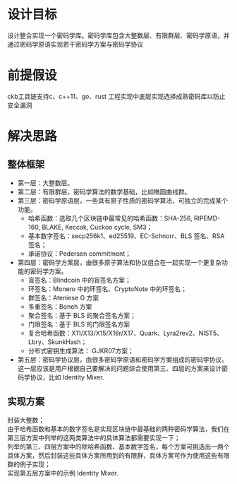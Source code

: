# 设计目标
设计整合实现一个密码学库。密码学库包含大整数层、有限群层、密码学原语，并通过密码学原语实现若干密码学方案与密码学协议
# 前提假设
ckb工具链支持c、c++11、go、rust
工程实现中底层实现选择成熟密码库以防止安全漏洞

# 解决思路
## 整体框架
- 第一层：大整数层。
- 第二层：有限群层，密码学算法的数学基础，比如椭圆曲线群。
- 第三层：密码学原语层，一些具有原子性质的密码学算法，可独立的完成某个功能。  
	- 哈希函数：选取几个区块链中最常见的哈希函数：SHA-256, RIPEMD-160, BLAKE, Keccak, Cuckoo cycle, SM3；
	- 基本数字签名：secp256k1、ed25519、EC-Schnorr、BLS 签名、RSA 签名；
	- 承诺协议：Pedersen commitment；
- 第四层：密码学方案层，由很多原子算法和协议组合在一起实现一个更复杂功能的密码学方案。
	- 盲签名：Blindcoin 中的盲签名方案；
	- 环签名：Monero 中的环签名、CryptoNote 中的环签名；
	- 群签名：Ateniese G 方案
	- 多重签名：Boneh 方案
	- 聚合签名：基于 BLS 的聚合签名方案； 
	- 门限签名：基于 BLS 的门限签名方案
	- 复合哈希函数：X11/X13/X15/X16r/X17、Quark、Lyra2rev2、NIST5、Lbry、SkunkHash；
	- 分布式密钥生成算法： GJKR07方案；
- 第五层：密码学协议层，由很多密码学原语和密码学方案组成的密码学协议。
这一层应该是用户根据自己要解决的问题综合使用第三、四层的方案来设计密码学协议，比如 Identity Mixer.

## 实现方案
封装大整数；  
由于哈希函数和基本的数字签名是实现区块链中最基础的两种密码学算法，我们在第三层方案中列举的这两类算法中的具体算法都需要实现一下；  
列举的第三、四层方案中的除哈希函数、基本数字签名，每个方案可挑选出一两个具体方案，然后封装这些具体方案所用到的有限群，具体方案可作为使用这些有限群的例子实现；  
实现第五层方案中的示例 Identity Mixer.  

